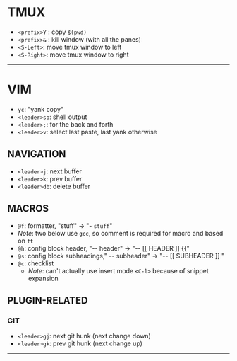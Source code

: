 # TMUX
- `<prefix>Y` : copy `$(pwd)`
- `<prefix>&` : kill window (with all the panes) 
- `<S-Left>`: move tmux window to left
- `<S-Right>`: move tmux window to right

---

# VIM
- `yc`: "yank copy"
- `<leader>so`: shell output
- `<leader>;`: for the back and forth
- `<leader>v`: select last paste, last yank otherwise

## NAVIGATION
- `<leader>j`: next buffer
- `<leader>k`: prev buffer
- `<leader>db`: delete buffer

## MACROS
- `@f`: formatter, "stuff" -> "- `stuff`"
- *Note*: two below use `gcc`, so comment is required for macro and based on `ft`
- `@h`: config block header, "-- header" -> "-- [[ HEADER ]] {{"
- `@s`: config block subheadings," -- subheader" -> "-- [[ SUBHEADER ]] " 
- `@c`: checklist
    - *Note*: can't actually use insert mode `<C-l>` because of snippet expansion

## PLUGIN-RELATED
### GIT
- `<leader>gj`: next git hunk (next change down)
- `<leader>gk`: prev git hunk (next change up)

---
